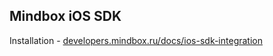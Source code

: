 ## Mindbox iOS SDK
Installation - [developers.mindbox.ru/docs/ios-sdk-integration](https://developers.mindbox.ru/docs/ios-sdk-integration)  
